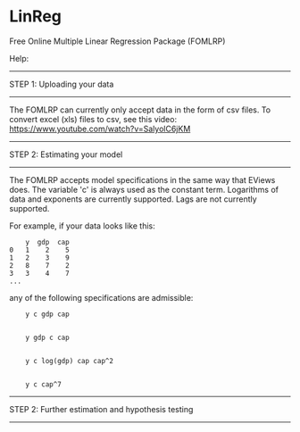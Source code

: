 LinReg
======

Free Online Multiple Linear Regression Package (FOMLRP)

Help:

**********************************************************************************************************************
STEP 1: Uploading your data
**********************************************************************************************************************

The FOMLRP can currently only accept data in the form of csv files. 
To convert excel (xls) files to csv, see this video: https://www.youtube.com/watch?v=SalyolC6jKM

**********************************************************************************************************************
STEP 2: Estimating your model
**********************************************************************************************************************

The FOMLRP accepts model specifications in the same way that EViews does. The variable 'c' is always used as the
constant term. Logarithms of data and exponents are currently supported. Lags are not currently supported.

For example, if your data looks like this:

        y  gdp  cap
    0   1    2    5
    1   2    3    9
    2   8    7    2
    3   3    4    7
    ...
    
any of the following specifications are admissible:

        y c gdp cap


        y gdp c cap


        y c log(gdp) cap cap^2


        y c cap^7

**********************************************************************************************************************
STEP 2: Further estimation and hypothesis testing
**********************************************************************************************************************
